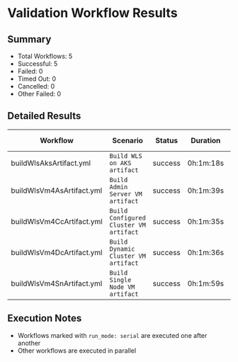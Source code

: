 # Validation Workflow Results

## Summary
- Total Workflows: 5
- Successful: 5
- Failed: 0
- Timed Out: 0
- Cancelled: 0
- Other Failed: 0

## Detailed Results

| Workflow | Scenario | Status | Duration | Run URL |
|----------|----------|---------|-----------|----------|
| buildWlsAksArtifact.yml | `Build WLS on AKS artifact` | success | 0h:1m:18s | [View Run](https://github.com/azure-javaee/weblogic-azure/actions/runs/17351757586) |
| buildWlsVm4AsArtifact.yml | `Build Admin Server VM artifact` | success | 0h:1m:39s | [View Run](https://github.com/azure-javaee/weblogic-azure/actions/runs/17351758175) |
| buildWlsVm4CcArtifact.yml | `Build Configured Cluster VM artifact` | success | 0h:1m:35s | [View Run](https://github.com/azure-javaee/weblogic-azure/actions/runs/17351758705) |
| buildWlsVm4DcArtifact.yml | `Build Dynamic Cluster VM artifact` | success | 0h:1m:36s | [View Run](https://github.com/azure-javaee/weblogic-azure/actions/runs/17351759444) |
| buildWlsVm4SnArtifact.yml | `Build Single Node VM artifact` | success | 0h:1m:59s | [View Run](https://github.com/azure-javaee/weblogic-azure/actions/runs/17351760607) |


## Execution Notes
- Workflows marked with `run_mode: serial` are executed one after another
- Other workflows are executed in parallel
